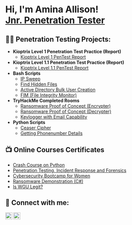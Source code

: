 <h1>Hi, I'm Amina Allison! <br/><a href="https://github.com/AminaAllison">Jnr. Penetration Tester</a> </h1>

<h2>👨‍💻 Penetration Testing Projects:</h2>

- <b>Kioptrix Level 1 Penetration Test Practice (Report)</b>
  - [Kioptrix Level 1 PenTest Report](https://github.com/AminaAllison/Kioptrix-Level-1)
- <b>Kioptrix Level 1.1 Penetration Test Practice (Report)</b>
  - [Kioptrix Level 1.1 PenTest Report](https://github.com/AminaAllison/Kioptrix-Level-1.1)
- <b>Bash Scripts</b>
  - [IP Sweep](https://github.com/AminaAllison/IP-Sweep)
  - [Find Hidden Files](https://github.com/AminaAllison/Find-Hidden-Files)
  - [Active Directory Bulk User Creation](https://github.com/joshmadakor1/AD_PS)
  - [FIM (File Integrity Monitor)](https://github.com/joshmadakor1/PowerShell-Integrity-FIM)
- <b>TryHackMe Completed Rooms</b>
  - [Ransomware Proof of Concept (Encrypter)](https://github.com/joshmadakor1/EncrypterPOC)
  - [Ransomware Proof of Concept (Decrypter)](https://github.com/joshmadakor1/DecrypterPOC)
  - [Keylogger with Email Capability](https://github.com/joshmadakor1/Key-Logger-With-Email)
- <b>Python Scripts</b>
  - [Ceaser Cipher](https://github.com/AminaAllison/CeaserCipher-Python-Script)
  - [Getting Phonenumber Details](https://github.com/AminaAllison/Getting-Phone-Number-Details-with-Python)

<h2>📺 Online Courses Certificates</h2>

- [Crash Course on Python](GMQVTX2987UU)
- [Penetration Testing, Incident Response and Forensics](9XTKSBJ6XQJY)
- [Cybersecurity Bootcamp for Women](6363eb7d31dc6f3d316fde77)
- [Ransomware Demonstration (C#)](https://www.youtube.com/watch?v=OfvdQeh79s0)
- [Is WGU Legit?](https://www.youtube.com/watch?v=E2MwRWxDBkA)

<h2> 🤳 Connect with me:</h2>

[<img align="left" alt="AminaAllison | Twitter" width="22px" src="https://cdn.jsdelivr.net/npm/simple-icons@v3/icons/twitter.svg" />][twitter]
[<img align="left" alt="AminaAllison | LinkedIn" width="22px" src="https://cdn.jsdelivr.net/npm/simple-icons@v3/icons/linkedin.svg" />][linkedin]

[twitter]: https://twitter.com/techiemeena?s=09
[linkedin]: https://www.linkedin.com/in/amina-allison-shallangwa

<!--
**AminaAllison/AminaAllison** is a ✨ _special_ ✨ repository because its `README.md` (this file) appears on your GitHub profile.

Here are some ideas to get you started:

- 🔭 I’m currently working on ...
- 🌱 I’m currently learning ...
- 👯 I’m looking to collaborate on ...
- 🤔 I’m looking for help with ...
- 💬 Ask me about ...
- 📫 How to reach me: ...
- 😄 Pronouns: ...
- ⚡ Fun fact: ...
-->
